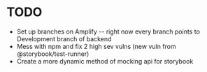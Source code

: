 # TODO

- Set up branches on Amplify -- right now every branch points to Development branch of backend
- Mess with npm and fix 2 high sev vulns (new vuln from @storybook/test-runner)
- Create a more dynamic method of mocking api for storybook
